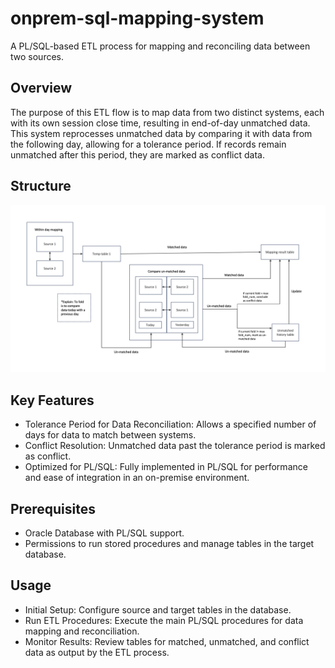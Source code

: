 # onprem-sql-mapping-system
A PL/SQL-based ETL process for mapping and reconciling data between two sources.

## Overview
The purpose of this ETL flow is to map data from two distinct systems, each with its own session close time, resulting in end-of-day unmatched data. This system reprocesses unmatched data by comparing it with data from the following day, allowing for a tolerance period. If records remain unmatched after this period, they are marked as conflict data.

## Structure
![alt text](https://github.com/annguyen-git/onprem-sql-mapping-system/blob/main/ETL%20structure.png)

## Key Features
- Tolerance Period for Data Reconciliation: Allows a specified number of days for data to match between systems.
- Conflict Resolution: Unmatched data past the tolerance period is marked as conflict.
- Optimized for PL/SQL: Fully implemented in PL/SQL for performance and ease of integration in an on-premise environment.

## Prerequisites
- Oracle Database with PL/SQL support.
- Permissions to run stored procedures and manage tables in the target database.

## Usage
- Initial Setup: Configure source and target tables in the database.
- Run ETL Procedures: Execute the main PL/SQL procedures for data mapping and reconciliation.
- Monitor Results: Review tables for matched, unmatched, and conflict data as output by the ETL process.
